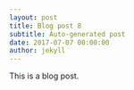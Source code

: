 ```yaml
---
layout: post
title: Blog post 8
subtitle: Auto-generated post
date: 2017-07-07 00:00:00
author: jekyll
---
```


This is a blog post.
